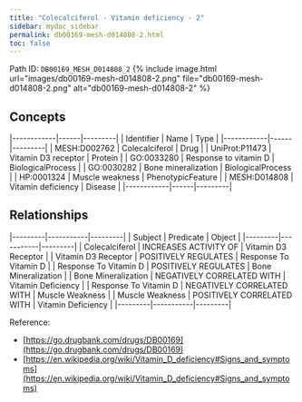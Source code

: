 ```yaml
---
title: "Colecalciferol - Vitamin deficiency - 2"
sidebar: mydoc_sidebar
permalink: db00169-mesh-d014808-2.html
toc: false 
---
```



Path ID: `DB00169_MESH_D014808_2`
{% include image.html url="images/db00169-mesh-d014808-2.png" file="db00169-mesh-d014808-2.png" alt="db00169-mesh-d014808-2" %}

## Concepts

|------------|------|---------|
| Identifier | Name | Type    |
|------------|------|---------|
| MESH:D002762 | Colecalciferol | Drug |
| UniProt:P11473 | Vitamin D3 receptor | Protein |
| GO:0033280 | Response to vitamin D | BiologicalProcess |
| GO:0030282 | Bone mineralization | BiologicalProcess |
| HP:0001324 | Muscle weakness | PhenotypicFeature |
| MESH:D014808 | Vitamin deficiency | Disease |
|------------|------|---------|

## Relationships

|---------|-----------|---------|
| Subject | Predicate | Object  |
|---------|-----------|---------|
| Colecalciferol | INCREASES ACTIVITY OF | Vitamin D3 Receptor |
| Vitamin D3 Receptor | POSITIVELY REGULATES | Response To Vitamin D |
| Response To Vitamin D | POSITIVELY REGULATES | Bone Mineralization |
| Bone Mineralization | NEGATIVELY CORRELATED WITH | Vitamin Deficiency |
| Response To Vitamin D | NEGATIVELY CORRELATED WITH | Muscle Weakness |
| Muscle Weakness | POSITIVELY CORRELATED WITH | Vitamin Deficiency |
|---------|-----------|---------|

Reference: 
  - [https://go.drugbank.com/drugs/DB00169](https://go.drugbank.com/drugs/DB00169)
  - [https://en.wikipedia.org/wiki/Vitamin_D_deficiency#Signs_and_symptoms](https://en.wikipedia.org/wiki/Vitamin_D_deficiency#Signs_and_symptoms)
